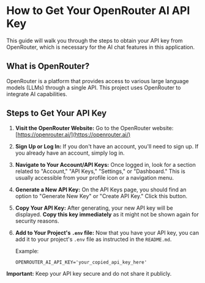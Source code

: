 # How to Get Your OpenRouter AI API Key

This guide will walk you through the steps to obtain your API key from OpenRouter, which is necessary for the AI chat features in this application.

## What is OpenRouter?

OpenRouter is a platform that provides access to various large language models (LLMs) through a single API. This project uses OpenRouter to integrate AI capabilities.

## Steps to Get Your API Key

1.  **Visit the OpenRouter Website:**
    Go to the OpenRouter website: [https://openrouter.ai/](https://openrouter.ai/)

2.  **Sign Up or Log In:**
    If you don't have an account, you'll need to sign up. If you already have an account, simply log in.

3.  **Navigate to Your Account/API Keys:**
    Once logged in, look for a section related to "Account," "API Keys," "Settings," or "Dashboard." This is usually accessible from your profile icon or a navigation menu.

4.  **Generate a New API Key:**
    On the API Keys page, you should find an option to "Generate New Key" or "Create API Key." Click this button.

5.  **Copy Your API Key:**
    After generating, your new API key will be displayed. **Copy this key immediately** as it might not be shown again for security reasons.

6.  **Add to Your Project's `.env` file:**
    Now that you have your API key, you can add it to your project's `.env` file as instructed in the `README.md`.

    Example:
    ```
    OPENROUTER_AI_API_KEY='your_copied_api_key_here'
    ```

**Important:** Keep your API key secure and do not share it publicly.
